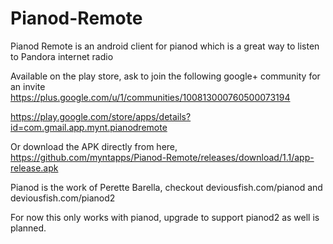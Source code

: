 # Pianod-Remote
Pianod Remote is an android client for pianod which is a great way to listen to Pandora internet radio

Available on the play store, ask to join the following google+ community for an invite
https://plus.google.com/u/1/communities/100813000760500073194

https://play.google.com/store/apps/details?id=com.gmail.app.mynt.pianodremote

Or download the APK directly from here, https://github.com/myntapps/Pianod-Remote/releases/download/1.1/app-release.apk

Pianod is the work of Perette Barella, checkout deviousfish.com/pianod and deviousfish.com/pianod2

For now this only works with pianod, upgrade to support pianod2 as well is planned.
